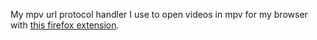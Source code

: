 My mpv url protocol handler I use to open videos in mpv for my browser with [this  firefox extension](https://addons.mozilla.org/en-US/firefox/addon/iina-open-in-mpv/?utm_source=addons.mozilla.org&utm_medium=referral&utm_content=search).
